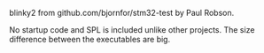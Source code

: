
blinky2 from github.com/bjornfor/stm32-test by Paul Robson.

No startup code and SPL is included unlike other projects.
The size difference between the executables are big.

